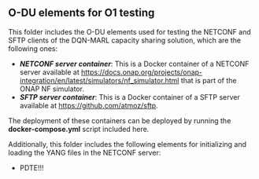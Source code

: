 ## O-DU elements for O1 testing

This folder includes the O-DU elements used for testing the NETCONF and SFTP clients of the DQN-MARL capacity sharing solution, which are the following ones: 
- ***NETCONF server container***: This is a Docker container of a NETCONF server available at https://docs.onap.org/projects/onap-integration/en/latest/simulators/nf_simulator.html that is part of the ONAP NF simulator.
- ***SFTP server container***: This is a Docker container of a SFTP server available at https://github.com/atmoz/sftp. 

The deployment of these containers can be deployed by running the **docker-compose.yml** script included here. 

Additionally, this folder includes the following elements for initializing and loading the YANG files in the NETCONF server: 
- PDTE!!!
